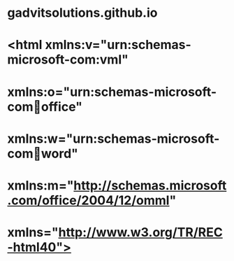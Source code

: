 # gadvitsolutions.github.io
# <html xmlns:v="urn:schemas-microsoft-com:vml"
# xmlns:o="urn:schemas-microsoft-com:office:office"
# xmlns:w="urn:schemas-microsoft-com:office:word"
# xmlns:m="http://schemas.microsoft.com/office/2004/12/omml"
# xmlns="http://www.w3.org/TR/REC-html40">

# <head>
# <meta http-equiv=Content-Type content="text/html; charset=windows-1252">
# <meta name=ProgId content=Word.Document>
# <meta name=Generator content="Microsoft Word 14">
# <meta name=Originator content="Microsoft Word 14">
# <link rel=File-List href="GADV%20ABOUT_files/filelist.xml">
# <link rel=Edit-Time-Data href="GADV%20ABOUT_files/editdata.mso">
